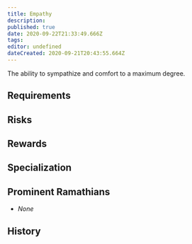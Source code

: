 ```yaml
---
title: Empathy
description: 
published: true
date: 2020-09-22T21:33:49.666Z
tags: 
editor: undefined
dateCreated: 2020-09-21T20:43:55.664Z
---
```


The ability to sympathize and comfort to a maximum degree.

## Requirements

## Risks

## Rewards

## Specialization

## Prominent Ramathians

- *None*

## History
